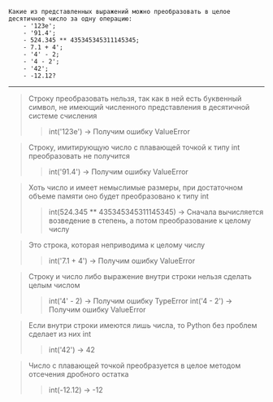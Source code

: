     Какие из представленных выражений можно преобразовать в целое десятичное число за одну операцию:
        - '123е';
        - '91.4';
        - 524.345 ** 435345345311145345;
        - 7.1 + 4';
        - '4' - 2;
        - '4 - 2';
        - '42';
        - -12.12?
____

> Строку преобразовать нельзя, так как в ней есть буквенный символ, не имеющий численного представления в десятичной системе счисления
>> int('123е') -> Получим ошибку ValueError

> Строку, имитирующую число с плавающей точкой к типу int преобразовать не получится
>> int('91.4') -> Получим ошибку ValueError

> Хоть число и имеет немыслимые размеры, при достаточном объеме памяти оно будет преобразовано к типу int
>> int(524.345 ** 435345345311145345) -> Сначала вычисляется возведение в степень, а потом преобразование к целому числу 

> Это строка, которая неприводима к целому числу
>> int('7.1 + 4') -> Получим ошибку ValueError 

> Строку и число либо выражение внутри строки нельзя сделать целым числом
>> int('4' - 2) -> Получим ошибку TypeError
>> int('4 - 2') -> Получим ошибку ValueError

> Если внутри строки имеются лишь числа, то Python без проблем сделает из них int
>> int('42') -> 42

> Число с плавающей точкой преобразуется в целое методом отсечения дробного остатка
>> int(-12.12) -> -12
